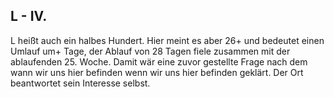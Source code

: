## L - IV.
L heißt auch ein halbes Hundert. Hier meint es aber 26+ und bedeutet einen Umlauf um+ Tage, der Ablauf von 28 Tagen fiele zusammen mit der ablaufenden 25. Woche. Damit wär eine zuvor gestellte Frage nach dem wann wir uns hier befinden wenn wir uns hier befinden geklärt. Der Ort beantwortet sein Interesse selbst.    
